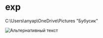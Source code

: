 # exp


C:\Users\anyap\OneDrive\Pictures "Бубусик"


![Альтернативный текст](\c\Users\anyap\OneDrive\Pictures\Бубусик.jpg "Бубусик")
